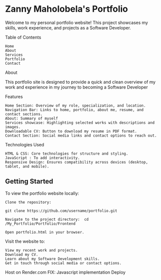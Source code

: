 # Zanny Maholobela's Portfolio
Welcome to my personal portfolio website! This project showcases my skills, work experience, and projects as a Software Developer.

Table of Contents

    Home
    About
    Services
    Portfolio
    Contact
About

This portfolio site is designed to provide a quick and clean overview of my work and experience in my journey to becoming a Software Developer

Features

    Home Section: Overview of my role, specialization, and location.
    Navigation Bar: Links to home, portfolio, about me, resume, and contact sections.
    About: Summary of myself
    Services showcase: Highlighting selected works with descriptions and images.
    Downloadable CV: Button to download my resume in PDF format.
    Contact Section: Social media links and contact options to reach out.

  Technologies Used

    HTML & CSS: Core technologies for structure and styling.
    JavaScript : To add interactivity.
    Responsive Design: Ensures compatibility across devices (desktop, tablet, and mobile).

## Getting Started

To view the portfolio website locally:

    Clone the repository:

    git clone https://github.com/username/portfolio.git

    Navigate to the project directory:  cd /My_Portfolio/Portfolio/Frontend

    Open portfolio.html in your browser.

Visit the website to:

    View my recent work and projects.
    Download my CV.
    Learn about my Software Development skills.
    Get in touch through social media or contact options.
    
Host on Render.com
FIX: Javascript implementation
Deploy 
